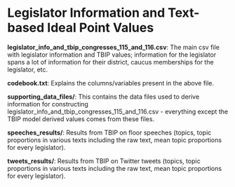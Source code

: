 # Legislator Information and Text-based Ideal Point Values

**legislator_info_and_tbip_congresses_115_and_116.csv**: The main csv file with legislator information and TBIP values; information for the legislator spans a lot of information for their district, caucus memberships for the legislator, etc.

**codebook.txt**: Explains the columns/variables present in the above file.

**supporting_data_files/**: This contains the data files used to derive information for constructing legislator_info_and_tbip_congresses_115_and_116.csv - everything except the TBIP model derived values comes from these files.

**speeches_results/**: Results from TBIP on floor speeches (topics, topic proportions in various texts including the raw text, mean topic proportions for every legislator).

**tweets_results/**: Results from TBIP on Twitter tweets (topics, topic proportions in various texts including the raw text, mean topic proportions for every legislator).
